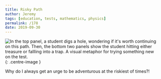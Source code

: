 ```yaml
---
title: Risky Path
author: Jeremy
tags: [education, tests, mathematics, physics]
permalink: /178
date: 2019-09-30
---
```


![In the top panel, a student digs a hole, wondering if it's worth continuing on this path. Then, the bottom two panels show the student hitting either treasure or fallling into a trap. A visual metaphor for trying something new on the test.](https://res.cloudinary.com/dh3hm8pb7/image/upload/c_scale,q_auto:best,w_615/v1535842782/Handwaving/Published/RiskyPath.png){: .centre-image }

Why do I always get an urge to be adventurous at the riskiest of times?!
